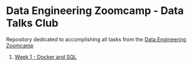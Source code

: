 # Data Engineering Zoomcamp - Data Talks Club

Repository dedicated to accomplishing all tasks from the [Data Engineering Zoomcamp](https://github.com/DataTalksClub/data-engineering-zoomcamp)

1. [Week 1 - Docker and SQL](#week1)

